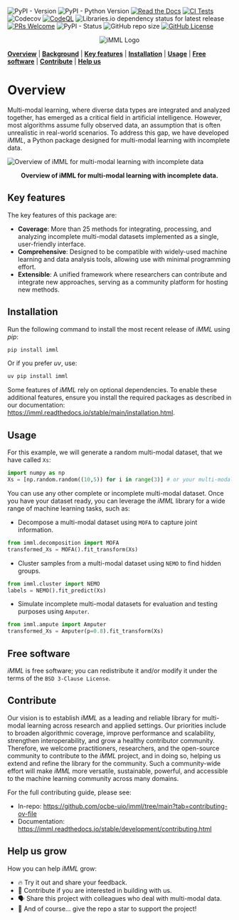 ![PyPI - Version](https://img.shields.io/pypi/v/imml)
![PyPI - Python Version](https://img.shields.io/pypi/pyversions/imml)
[![Read the Docs](https://img.shields.io/readthedocs/imml)](https://imml.readthedocs.io)
[![CI Tests](https://github.com/ocbe-uio/imml/actions/workflows/ci_test.yml/badge.svg)](https://github.com/ocbe-uio/imml/actions/workflows/ci_test.yml)
![Codecov](https://codecov.io/github/ocbe-uio/imml/graph/bundle/badge.svg)
[![CodeQL](https://github.com/ocbe-uio/imml/actions/workflows/github-code-scanning/codeql/badge.svg)](https://github.com/ocbe-uio/imml/actions/workflows/github-code-scanning/codeql)
![Libraries.io dependency status for latest release](https://img.shields.io/librariesio/release/pypi/imml)
[![PRs Welcome](https://img.shields.io/badge/PRs-welcome-brightgreen.svg?style=flat-square)](https://github.com/ocbe-uio/imml/pulls)
![PyPI - Status](https://img.shields.io/pypi/status/imml)
![GitHub repo size](https://img.shields.io/github/repo-size/ocbe-uio/imml)
[![GitHub License](https://img.shields.io/github/license/ocbe-uio/imml)](https://github.com/ocbe-uio/imml/blob/main/LICENSE)

[//]: # ([![DOI]&#40;&#41;]&#40;&#41;)
[//]: # ([![Paper]&#40;&#41;]&#40;&#41;)

<p align="center">
  <img alt="iMML Logo" src="https://raw.githubusercontent.com/ocbe-uio/imml/refs/heads/main/docs/figures/logo_imml.png">
</p>

[**Overview**](#Overview) | [**Background**](#Background) | [**Key features**](#Key-features) | [**Installation**](#installation) | 
[**Usage**](#Usage) | [**Free software**](#Free-software) | [**Contribute**](#Contribute) | [**Help us**](#Help-us-grow)

Overview
====================

Multi-modal learning, where diverse data types are integrated and analyzed together, has emerged as a critical 
field in artificial intelligence.
However, most algorithms assume fully observed data, an assumption that is often unrealistic in real-world scenarios.
To address this gap, we have developed *iMML*, a Python package designed for multi-modal learning with incomplete data.

![Overview of iMML for multi-modal learning with incomplete data](https://raw.githubusercontent.com/ocbe-uio/imml/refs/heads/main/docs/figures/graph.png)
<p align="center"><strong>Overview of iMML for multi-modal learning with incomplete data.</strong></p>

Key features
------------

The key features of this package are:

-   **Coverage**: More than 25 methods for integrating, processing, and analyzing incomplete multi-modal 
    datasets implemented as a single, user-friendly interface.
-   **Comprehensive**: Designed to be compatible with widely-used machine learning and data analysis tools, allowing 
    use with minimal programming effort. 
-   **Extensible**: A unified framework where researchers can contribute and integrate new approaches, serving 
    as a community platform for hosting new methods.

Installation
--------------

Run the following command to install the most recent release of *iMML* using *pip*:

```bash
pip install imml
```

Or if you prefer *uv*, use:

```bash
uv pip install imml
```

Some features of *iMML* rely on optional dependencies. To enable these additional features, ensure you install 
the required packages as described in our documentation: https://imml.readthedocs.io/stable/main/installation.html.


Usage
--------

For this example, we will generate a random multi-modal dataset, that we have called ``Xs``:

```python
import numpy as np
Xs = [np.random.random((10,5)) for i in range(3)] # or your multi-modal dataset
```

You can use any other complete or incomplete multi-modal dataset. Once you have your dataset ready, you can
leverage the *iMML* library for a wide range of machine learning tasks, such as:

- Decompose a multi-modal dataset using ``MOFA`` to capture joint information.

```python
from imml.decomposition import MOFA
transformed_Xs = MOFA().fit_transform(Xs)
```

- Cluster samples from a multi-modal dataset using ``NEMO`` to find hidden groups.

```python
from imml.cluster import NEMO
labels = NEMO().fit_predict(Xs)
```

- Simulate incomplete multi-modal datasets for evaluation and testing purposes using ``Amputer``.

```python
from imml.ampute import Amputer
transformed_Xs = Amputer(p=0.8).fit_transform(Xs)
```

Free software
-------------

*iMML* is free software; you can redistribute it and/or modify it under the terms of the `BSD 3-Clause License`.

Contribute
------------

Our vision is to establish *iMML* as a leading and reliable library for multi-modal learning across research and 
applied settings. Our priorities include to broaden algorithmic coverage, improve performance and 
scalability, strengthen interoperability, and grow a healthy contributor community. Therefore, we welcome 
practitioners, researchers, and the open-source community to contribute to the *iMML* project, and in doing so, 
helping us extend and refine the library for the community. Such a community-wide effort will make *iMML* more 
versatile, sustainable, powerful, and accessible to the machine learning community across many domains.

For the full contributing guide, please see:

- In-repo: https://github.com/ocbe-uio/imml/tree/main?tab=contributing-ov-file
- Documentation: https://imml.readthedocs.io/stable/development/contributing.html

Help us grow
------------

How you can help *iMML* grow:

- 🔥 Try it out and share your feedback.
- 🤝 Contribute if you are interested in building with us.
- 🗣️ Share this project with colleagues who deal with multi-modal data.
- 🌟 And of course… give the repo a star to support the project!